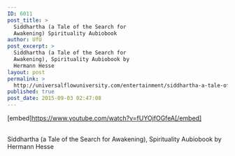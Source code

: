 ```yaml
---
ID: 6011
post_title: >
  Siddhartha (a Tale of the Search for
  Awakening) Spirituality Aubiobook
author: UfU
post_excerpt: >
  Siddhartha (a Tale of the Search for
  Awakening), Spirituality Aubiobook by
  Hermann Hesse
layout: post
permalink: >
  http://universalflowuniversity.com/entertainment/siddhartha-a-tale-of-the-search-for-awakening-spirituality-aubiobook/
published: true
post_date: 2015-09-03 02:47:08
---
```

[embed]https://www.youtube.com/watch?v=fUYOjfOGfeA[/embed]</br></br>
<p>Siddhartha (a Tale of the Search for Awakening), Spirituality Aubiobook by Hermann Hesse</p>